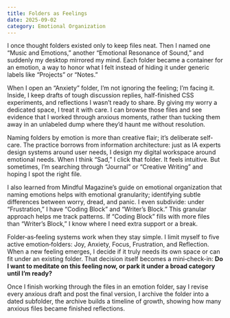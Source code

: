 ```yaml
---
title: Folders as Feelings
date: 2025-09-02
category: Emotional Organization
---
```

I once thought folders existed only to keep files neat. Then I named one “Music and Emotions,” another “Emotional Resonance of Sound,” and suddenly my desktop mirrored my mind. Each folder became a container for an emotion, a way to honor what I felt instead of hiding it under generic labels like “Projects” or “Notes.”  

When I open an “Anxiety” folder, I’m not ignoring the feeling; I’m facing it. Inside, I keep drafts of tough discussion replies, half-finished CSS experiments, and reflections I wasn’t ready to share. By giving my worry a dedicated space, I treat it with care. I can browse those files and see evidence that I worked through anxious moments, rather than tucking them away in an unlabeled dump where they’d haunt me without resolution.

Naming folders by emotion is more than creative flair; it’s deliberate self-care. The practice borrows from information architecture: just as IA experts design systems around user needs, I design my digital workspace around emotional needs. When I think “Sad,” I click that folder. It feels intuitive. But sometimes, I’m searching through “Journal” or “Creative Writing” and hoping I spot the right file.

I also learned from Mindful Magazine’s guide on emotional organization that naming emotions helps with emotional granularity; identifying subtle differences between worry, dread, and panic. I even subdivide: under “Frustration,” I have “Coding Block” and “Writer’s Block.” This granular approach helps me track patterns. If “Coding Block” fills with more files than “Writer’s Block,” I know where I need extra support or a break.

Folder‐as‐feeling systems work when they stay simple. I limit myself to five active emotion‐folders: Joy, Anxiety, Focus, Frustration, and Reflection. When a new feeling emerges, I decide if it truly needs its own space or can fit under an existing folder. That decision itself becomes a mini‐check-in: **Do I want to meditate on this feeling now, or park it under a broad category until I’m ready?**

Once I finish working through the files in an emotion folder, say I revise every anxious draft and post the final version, I archive the folder into a dated subfolder, the archive builds a timeline of growth, showing how many anxious files became finished reflections.
